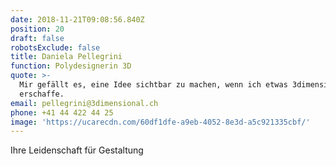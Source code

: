 ```yaml
---
date: 2018-11-21T09:08:56.840Z
position: 20
draft: false
robotsExclude: false
title: Daniela Pellegrini
function: Polydesignerin 3D
quote: >-
  Mir gefällt es, eine Idee sichtbar zu machen, wenn ich etwas 3dimensionales
  erschaffe.
email: pellegrini@3dimensional.ch
phone: +41 44 422 44 25
image: 'https://ucarecdn.com/60df1dfe-a9eb-4052-8e3d-a5c921335cbf/'
---
```

Ihre Leidenschaft für Gestaltung
